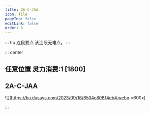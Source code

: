 ```yaml
---
title: 2A-C-JAA
icon: file
pageIno: false
editLink: false
order: 3
---
```


::: tip 连段要点
该连段无难点。
:::

::: center
## **任意位置 灵力消费:1 [1800]**
## **2A-C-JAA**

![](https://bu.dusays.com/2023/09/16/6504c80814eb4.webp =600x)

:::
